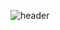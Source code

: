 <!--
**Brizzardis/Brizzardis** is a ✨ _special_ ✨ repository because its `README.md` (this file) appears on your GitHub profile.

Here are some ideas to get you started:

- 🔭 I’m currently working on ...
- 🌱 I’m currently learning ...
- 👯 I’m looking to collaborate on ...
- 🤔 I’m looking for help with ...
- 💬 Ask me about ...
- 📫 How to reach me: ... 
- 😄 Pronouns: ... timeGradient 24
- ⚡ Fun fact: ... 1,4,6,19,20,24
-->
![header](https://capsule-render.vercel.app/api?type=waving&color=gradient&customColorList=14&height=250&text=Welcome%20to%20my%20GitHub%20profile!&fontSize=50&fontColor=#000000&section=header&animation=fadeIn)

